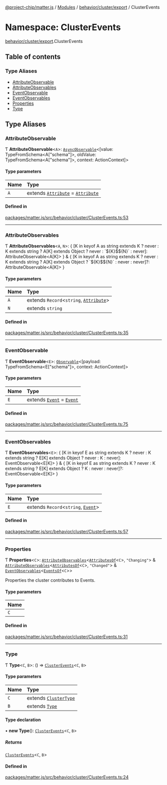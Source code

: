 [@project-chip/matter.js](../README.md) / [Modules](../modules.md) / [behavior/cluster/export](behavior_cluster_export.md) / ClusterEvents

# Namespace: ClusterEvents

[behavior/cluster/export](behavior_cluster_export.md).ClusterEvents

## Table of contents

### Type Aliases

- [AttributeObservable](behavior_cluster_export.ClusterEvents.md#attributeobservable)
- [AttributeObservables](behavior_cluster_export.ClusterEvents.md#attributeobservables)
- [EventObservable](behavior_cluster_export.ClusterEvents.md#eventobservable)
- [EventObservables](behavior_cluster_export.ClusterEvents.md#eventobservables)
- [Properties](behavior_cluster_export.ClusterEvents.md#properties)
- [Type](behavior_cluster_export.ClusterEvents.md#type)

## Type Aliases

### AttributeObservable

Ƭ **AttributeObservable**\<`A`\>: [`AsyncObservable`](../interfaces/util_export.AsyncObservable.md)\<[value: TypeFromSchema\<A["schema"]\>, oldValue: TypeFromSchema\<A["schema"]\>, context: ActionContext]\>

#### Type parameters

| Name | Type |
| :------ | :------ |
| `A` | extends [`Attribute`](cluster_export.ClusterType.md#attribute) = [`Attribute`](cluster_export.ClusterType.md#attribute) |

#### Defined in

[packages/matter.js/src/behavior/cluster/ClusterEvents.ts:53](https://github.com/project-chip/matter.js/blob/6d3b6a5d957d88a9231d6ecab4bb41f8133112be/packages/matter.js/src/behavior/cluster/ClusterEvents.ts#L53)

___

### AttributeObservables

Ƭ **AttributeObservables**\<`A`, `N`\>: \{ [K in keyof A as string extends K ? never : K extends string ? A[K] extends Object ? never : \`$\{K}$$\{N}\` : never]: AttributeObservable\<A[K]\> } & \{ [K in keyof A as string extends K ? never : K extends string ? A[K] extends Object ? \`$\{K}$$\{N}\` : never : never]?: AttributeObservable\<A[K]\> }

#### Type parameters

| Name | Type |
| :------ | :------ |
| `A` | extends `Record`\<`string`, [`Attribute`](cluster_export.ClusterType.md#attribute)\> |
| `N` | extends `string` |

#### Defined in

[packages/matter.js/src/behavior/cluster/ClusterEvents.ts:35](https://github.com/project-chip/matter.js/blob/6d3b6a5d957d88a9231d6ecab4bb41f8133112be/packages/matter.js/src/behavior/cluster/ClusterEvents.ts#L35)

___

### EventObservable

Ƭ **EventObservable**\<`E`\>: [`Observable`](../interfaces/util_export.Observable.md)\<[payload: TypeFromSchema\<E["schema"]\>, context: ActionContext]\>

#### Type parameters

| Name | Type |
| :------ | :------ |
| `E` | extends [`Event`](cluster_export.ClusterType.md#event) = [`Event`](cluster_export.ClusterType.md#event) |

#### Defined in

[packages/matter.js/src/behavior/cluster/ClusterEvents.ts:75](https://github.com/project-chip/matter.js/blob/6d3b6a5d957d88a9231d6ecab4bb41f8133112be/packages/matter.js/src/behavior/cluster/ClusterEvents.ts#L75)

___

### EventObservables

Ƭ **EventObservables**\<`E`\>: \{ [K in keyof E as string extends K ? never : K extends string ? E[K] extends Object ? never : K : never]: EventObservable\<E[K]\> } & \{ [K in keyof E as string extends K ? never : K extends string ? E[K] extends Object ? K : never : never]?: EventObservable\<E[K]\> }

#### Type parameters

| Name | Type |
| :------ | :------ |
| `E` | extends `Record`\<`string`, [`Event`](cluster_export.ClusterType.md#event)\> |

#### Defined in

[packages/matter.js/src/behavior/cluster/ClusterEvents.ts:57](https://github.com/project-chip/matter.js/blob/6d3b6a5d957d88a9231d6ecab4bb41f8133112be/packages/matter.js/src/behavior/cluster/ClusterEvents.ts#L57)

___

### Properties

Ƭ **Properties**\<`C`\>: [`AttributeObservables`](behavior_cluster_export.ClusterEvents.md#attributeobservables)\<[`AttributesOf`](cluster_export.ClusterType.md#attributesof)\<`C`\>, ``"Changing"``\> & [`AttributeObservables`](behavior_cluster_export.ClusterEvents.md#attributeobservables)\<[`AttributesOf`](cluster_export.ClusterType.md#attributesof)\<`C`\>, ``"Changed"``\> & [`EventObservables`](behavior_cluster_export.ClusterEvents.md#eventobservables)\<[`EventsOf`](cluster_export.ClusterType.md#eventsof)\<`C`\>\>

Properties the cluster contributes to Events.

#### Type parameters

| Name |
| :------ |
| `C` |

#### Defined in

[packages/matter.js/src/behavior/cluster/ClusterEvents.ts:31](https://github.com/project-chip/matter.js/blob/6d3b6a5d957d88a9231d6ecab4bb41f8133112be/packages/matter.js/src/behavior/cluster/ClusterEvents.ts#L31)

___

### Type

Ƭ **Type**\<`C`, `B`\>: () => [`ClusterEvents`](behavior_cluster_export.md#clusterevents)\<`C`, `B`\>

#### Type parameters

| Name | Type |
| :------ | :------ |
| `C` | extends [`ClusterType`](../interfaces/cluster_export.ClusterType-1.md) |
| `B` | extends [`Type`](../interfaces/behavior_export.Behavior.Type.md) |

#### Type declaration

• **new Type**(): [`ClusterEvents`](behavior_cluster_export.md#clusterevents)\<`C`, `B`\>

##### Returns

[`ClusterEvents`](behavior_cluster_export.md#clusterevents)\<`C`, `B`\>

#### Defined in

[packages/matter.js/src/behavior/cluster/ClusterEvents.ts:24](https://github.com/project-chip/matter.js/blob/6d3b6a5d957d88a9231d6ecab4bb41f8133112be/packages/matter.js/src/behavior/cluster/ClusterEvents.ts#L24)
